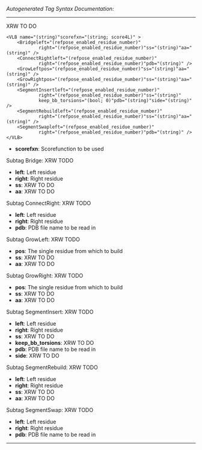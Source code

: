 _Autogenerated Tag Syntax Documentation:_

---
XRW TO DO

```
<VLB name="(string)"scorefxn="(string; score4L)" >
    <Bridgeleft="(refpose_enabled_residue_number)"
            right="(refpose_enabled_residue_number)"ss="(string)"aa="(string)" />
    <ConnectRightleft="(refpose_enabled_residue_number)"
            right="(refpose_enabled_residue_number)"pdb="(string)" />
    <GrowLeftpos="(refpose_enabled_residue_number)"ss="(string)"aa="(string)" />
    <GrowRightpos="(refpose_enabled_residue_number)"ss="(string)"aa="(string)" />
    <SegmentInsertleft="(refpose_enabled_residue_number)"
            right="(refpose_enabled_residue_number)"ss="(string)"
            keep_bb_torsions="(bool; 0)"pdb="(string)"side="(string)" />
    <SegmentRebuildleft="(refpose_enabled_residue_number)"
            right="(refpose_enabled_residue_number)"ss="(string)"aa="(string)" />
    <SegmentSwapleft="(refpose_enabled_residue_number)"
            right="(refpose_enabled_residue_number)"pdb="(string)" />
</VLB>
```

-   **scorefxn**: Scorefunction to be used


Subtag Bridge:   XRW TODO

-   **left**: Left residue
-   **right**: Right residue
-   **ss**: XRW TO DO
-   **aa**: XRW TO DO

Subtag ConnectRight:   XRW TODO

-   **left**: Left residue
-   **right**: Right residue
-   **pdb**: PDB file name to be read in

Subtag GrowLeft:   XRW TODO

-   **pos**: The single residue from which to build
-   **ss**: XRW TO DO
-   **aa**: XRW TO DO

Subtag GrowRight:   XRW TODO

-   **pos**: The single residue from which to build
-   **ss**: XRW TO DO
-   **aa**: XRW TO DO

Subtag SegmentInsert:   XRW TODO

-   **left**: Left residue
-   **right**: Right residue
-   **ss**: XRW TO DO
-   **keep_bb_torsions**: XRW TO DO
-   **pdb**: PDB file name to be read in
-   **side**: XRW TO DO

Subtag SegmentRebuild:   XRW TODO

-   **left**: Left residue
-   **right**: Right residue
-   **ss**: XRW TO DO
-   **aa**: XRW TO DO

Subtag SegmentSwap:   XRW TODO

-   **left**: Left residue
-   **right**: Right residue
-   **pdb**: PDB file name to be read in

---
